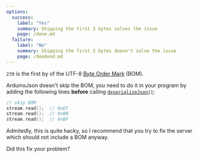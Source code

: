 ```yaml
---
options:
  success:
    label: "Yes"
    summary: Skipping the first 3 bytes solves the issue
    page: /done.md
  failure:
    label: "No"
    summary: Skipping the first 3 bytes doesn't solve the issue
    page: /deadend.md
---
```


`239` is the first by of the UTF-8 [Byte Order Mark](https://en.wikipedia.org/wiki/Byte_order_mark) (BOM).   

ArduinoJson doesn't skip the BOM, you need to do it in your program by adding the following lines **before** calling [`deserializeJson()`](/v6/api/json/deserializejson/):

```c++
// skip BOM
stream.read();  // 0xEF
stream.read();  // 0xBB
stream.read();  // 0xBF
```

Admitedly, this is quite hacky, so I recommend that you try to fix the server which should not include a BOM anyway.

Did this fix your problem?